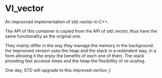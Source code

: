 # Vl_vector
An improoved implementation of std::vector in C++.

The API of this container is copied from the API of std::vector, thus have the same functionality as the original one.

They mainly differ in the way they manage the memory in the background. the improoved version uses the heap and the stack in a redandent way, in a form allowing it the enjoy the benefits of each one of them.
The stack providing fast accesse times and the heap the flexibillity of re-scaling.

One day, STD will upgrade to this improved vertion ;)
